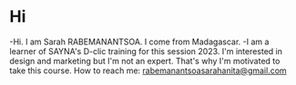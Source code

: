 # Hi
-Hi. I am Sarah RABEMANANTSOA. I come from Madagascar.
-I am a learner of SAYNA's D-clic training for this session 2023. 
I'm interested in design and marketing but I'm not an expert. That's why I'm motivated to take this course.
How to reach me: rabemanantsoasarahanita@gmail.com
